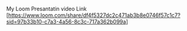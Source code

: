 My Loom Presantatin video Link [https://www.loom.com/share/df4f5327dc2c471ab3b8e0746f57c1c7?sid=97b33b10-c7a3-4a56-8c3c-717a362b099a]
